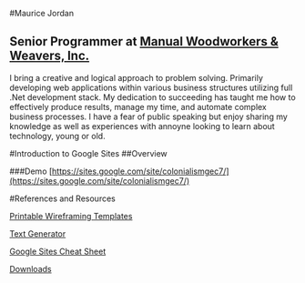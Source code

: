 #Maurice Jordan
## Senior Programmer at [Manual Woodworkers & Weavers, Inc.](http://mwwondemand.com)

I bring a creative and logical approach to problem solving. Primarily developing web applications within various business structures utilizing full  .Net development stack.  My dedication to succeeding has taught me how to effectively produce results, manage my time, and automate complex business processes.  I have a fear of public speaking but enjoy sharing my knowledge as well as experiences with annoyne looking to learn about technology, young or old.

#Introduction to Google Sites
##Overview

###Demo
[https://sites.google.com/site/colonialismgec7/](https://sites.google.com/site/colonialismgec7/)

#References and Resources

[Printable Wireframing Templates](http://www.smashingmagazine.com/2010/03/free-printable-sketching-wireframing-and-note-taking-pdf-templates/)

[Text Generator](http://generator.lorem-ipsum.info/)

[Google Sites Cheat Sheet](https://docs.google.com/file/d/0B_DxVisJfpw6UFM2ZENZNWRMa28/view)

[Downloads](http://adobe.ly/1OYceBh)
